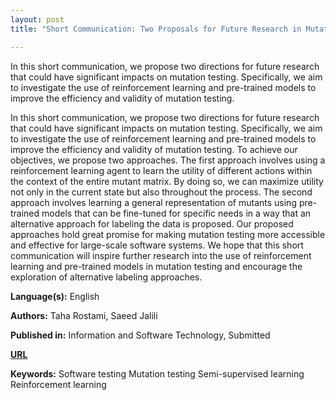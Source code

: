 ```yaml
---
layout: post
title: "Short Communication: Two Proposals for Future Research in Mutation Testing"

---
```


In this short communication, we propose two directions for future research that could have significant impacts on mutation testing. Specifically, we aim to investigate the use of reinforcement learning and pre-trained models to improve the efficiency and validity of mutation testing.

In this short communication, we propose two directions for future research that could have significant impacts on mutation testing. Specifically, we aim to investigate the use of reinforcement learning and pre-trained models to improve the efficiency and validity of mutation testing. To achieve our objectives, we propose two approaches. The first approach involves using a reinforcement learning agent to learn the utility of different actions within the context of the entire mutant matrix. By doing so, we can maximize utility not only in the current state but also throughout the process. The second approach involves learning a general representation of mutants using pre-trained models that can be fine-tuned for specific needs in a way that an alternative approach for labeling the data is proposed. Our proposed approaches hold great promise for making mutation testing more accessible and effective for large-scale software systems. We hope that this short communication will inspire further research into the use of reinforcement learning and pre-trained models in mutation testing and encourage the exploration of alternative labeling approaches.

**Language(s):** English

**Authors:** Taha Rostami, Saeed Jalili

**Published in:** Information and Software Technology, Submitted

[**URL**](#)

**Keywords:** <span class="w3-tag w3-round w3-center">Software testing</span> <span class="w3-tag w3-round w3-center">Mutation testing</span> <span class="w3-tag w3-round w3-center">Semi-supervised learning</span> <span class="w3-tag w3-round w3-center">Reinforcement learning </span>

